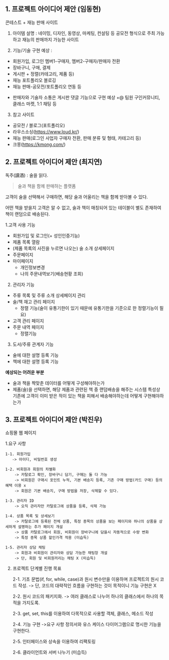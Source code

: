 ## 1. 프로젝트 아이디어 제안 (임동현)
 
콘테스트 + 재능 판매 사이트

1. 아이템 설명 : 
네이밍, 디자인, 동영상, 마케팅, 컨설팅 등 공모전 형식으로 주최 가능하고 재능의 판매까지 가능한 사이트 

2. 기능/기술 구현 예상 : 
- 회원가입, 로그인
멤버1-구매자, 멤버2-구매자/판매자 전환
- 장바구니, 구매, 결제 
- 게시판 + 정렬(카테고리, 제품 등)
- 재능 포트폴리오 블로깅
- 재능 판매-공모전/포트폴리오 연동 등
+ 판매자와 기술자 소통은 게시판 댓글 기능으로 구현 예상
+@ 팀원 구인커뮤니티, 클래스 마켓, 1:1 채팅 등 

3. 참고 사이트 
- 공모전 / 블로그(포트폴리오)
- 라우스소싱(https://www.loud.kr/)
- 재능 판매(로그인 사업자 구매자 전환, 판매 분류 및 형태, 카테고리 등)
- 크몽(https://kmong.com/) 

## 2. 프로젝트 아이디어 제안 (최지연)

독주(讀酒) : 술을 읽다.
> 술과 책을 함께 판매하는 플랫폼

고객이 술을 선택해서 구매하면, 해당 술과 어울리는 책을 함께 받아볼 수 있다. 

어떤 책을 받을지 고객은 알 수 없고, 술과 책이 매칭되어 있는 테이블이 별도 존재하여 책이 랜덤으로 배송된다. 

1.고객 사용 기능
- 회원가입 및 로그인(+ 성인인증기능)
- 제품 목록 열람
- (제품 목록의 사진을 누르면 나오는) 술 소개 상세페이지
- 주문페이지
- 마이페이지
    - 개인정보변경
    - 나의 주문내역보기(배송현황 조회)

2. 관리자 기능
- 주류 목록 및 주류 소개 상세페이지 관리
- 술/책 재고 관리 페이지
    - 정렬 기능(술이 유통기한이 있기 때문에 유통기한을 기준으로 한 정렬기능이 필요)
- 고객 관리 페이지
- 주문 내역 페이지
    - 정렬기능

3. 도서/주류 관계자 기능

- 술에 대한 설명 등록 기능
- 책에 대한 설명 등록 기능

**예상되는 어려운 부분**
 
- 술과 책을 짝맞춘 데이터를 어떻게 구성해야하는가
- 제품(술)을 선택하면, 해당 제품과 관련된 책 중 랜덤배송을 해주는 시스템 특성상
기존에 고객이 이미 받은 적이 있는 책을 피해서 배송해야하는데 어떻게 구현해야하는가


## 3. 프로젝트 아이디어 제안 (박진우)

쇼핑몰 웹 페이지

 1.요구 사항

    1-1. 회원가입
       -> 아이디, 비밀번호 생성

    1-2. 비회원과 회원의 차별화
        -> 카탈로그 확인, 장바구니 담기, 구매는 둘 다 가능
        -> 비회원은 구매시 포인트 누적, 기본 배송지 등록, 기존 구매 방법(카드 구매) 등의 혜택 이용 x
        -> 회원은 기본 배송지, 구매 방법을 저장, 삭제할 수 있다.

    1-3. 관리자 ID
        -> 오직 관리자만 카탈로그에 상품을 등록, 삭제 가능

    1-4. 상품 목록 및 상세보기
        -> 카탈로그에 등록된 전체 상품, 특정 종목의 상품을 보는 페이지와 하나의 상품을 상세하게 설명하는 추가 페이지 개설
        -> 상품 카탈로그에서 회원, 비회원이 장바구니에 담을시 자동적으로 수량 변화
        -> 특정 종목 상품 할인가격 적용 (미습득)

    1-5. 관리자 상담 채팅   
        -> 회원과 비회원이 관리자와 상담 가능한 채팅창 개설
        -> 단, 회원 및 비회원끼리는 채팅 X (미습득)

2. 프로젝트 단계별 진행 목표

    2-1. 기초 문법(if, for, while, case)과 원시 변수만을 이용하며 프로젝트의 원시 코드 작성.
        -> 단, 코드의 대략적인 흐름을 구현하는 것이 목적이니 기능 구현은 X

    2-2. 원시 코드의 패키지화.
        -> 여러 클래스로 나누어 하나의 클래스에서 하나의 목적을 가지도록.

    2-3. get, set, this를 이용하여 다목적으로 사용할 객체, 클래스, 메소드 작성

    2-4. 기능 구현
        ->요구 사항 정의서와 유스 케이스 다이어그램으로 명시한 기능을 구현한다.

    2-5. 인터페이스와 상속을 이용하여 리팩토링

    2-6. 클라이언트와 서버 나누기 (미습득)



